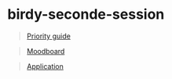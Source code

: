 # birdy-seconde-session

><a href='priority_guide.md'> Priority guide</a>

><a href='moodboard.md'> Moodboard </a>

><a href='Birdy.xd'> Application </a>